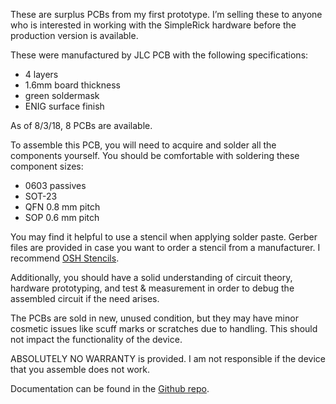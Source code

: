These are surplus PCBs from my first prototype. I’m selling these to anyone who is interested in working with the SimpleRick hardware before the production version is available.

These were manufactured by JLC PCB with the following specifications:

- 4 layers
- 1.6mm board thickness
- green soldermask
- ENIG surface finish

As of 8/3/18, 8 PCBs are available.

To assemble this PCB, you will need to acquire and solder all the components yourself. You should be comfortable with soldering these component sizes:

- 0603 passives
- SOT-23
- QFN 0.8 mm pitch
- SOP 0.6 mm pitch

You may find it helpful to use a stencil when applying solder paste. Gerber files are provided in case you want to order a stencil from a manufacturer. I recommend [OSH Stencils](https://www.oshstencils.com/).

Additionally, you should have a solid understanding of circuit theory, hardware prototyping, and test & measurement 
in order to debug the assembled circuit if the need arises.

The PCBs are sold in new, unused condition, but
they may have minor cosmetic issues like scuff marks or scratches due to handling. This should not impact the functionality of the device.

ABSOLUTELY NO WARRANTY is provided. I am not responsible if the device that you assemble does not work.

Documentation can be found in the [Github repo](https://github.com/wlmeng11/SimpleRick/tree/master/hardware/v1.1). 

